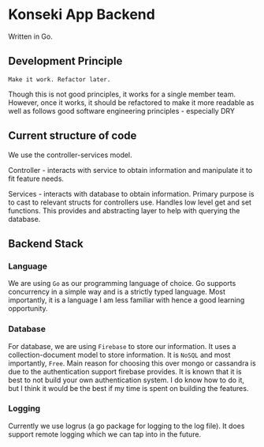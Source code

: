 # Konseki App Backend

Written in Go.

## Development Principle
```
Make it work. Refactor later.
```

Though this is not good principles, it works for a single member team.
However, once it works, it should be refactored to make it more readable as
well as follows good software engineering principles - especially DRY

## Current structure of code

We use the controller-services model.

Controller - interacts with service to obtain information and manipulate it to 
fit feature needs.

Services - interacts with database to obtain information. Primary purpose is to cast
to relevant structs for controllers use. Handles low level get and set functions. This 
provides and abstracting layer to help with querying the database.

## Backend Stack

### Language

We are using `Go` as our programming language of choice. Go supports
concurrency in a simple way and is a strictly typed language. Most importantly, it is a language
I am less familiar with hence a good learning opportunity.

### Database

For database, we are using `Firebase` to store our information. It uses a 
collection-document model to store information. It is `NoSQL` and most importantly, `Free`.
Main reason for choosing this over mongo or cassandra is due to the authentication support
firebase provides. It is known that it is best to not build your own authentication system.
I do know how to do it, but I think it would be the best if my time is spent on building the
features.

### Logging

Currently we use logrus (a go package for logging to the log file). It does support remote 
logging which we can tap into in the future.